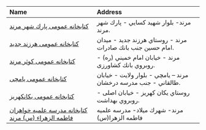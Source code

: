 | Name                                                                                                                                           | Address                                                          |
|:-----------------------------------------------------------------------------------------------------------------------------------------------|:-----------------------------------------------------------------|
| [كتابخانه عمومی پارك شهر مرند](https://lib.ir/fa/library/309/كتابخانه-عمومی-پارك-شهر-مرند/search/)                                             | مرند- بلوار شهيد كسايي - پارك شهر مرند.                          |
| [كتابخانه عمومی هرزند جديد](https://lib.ir/fa/library/312/كتابخانه-عمومی-هرزند-جديد/search/)                                                   | مرند - روستاي هرزند جديد - ميدان امام حسين جنب بانك صادرات.      |
| [كتابخانه عمومی كوثر مرند](https://lib.ir/fa/library/276/كتابخانه-عمومی-كوثر-مرند/search/)                                                     | مرند -  خيابان امام خميني (ره) - روبروي بانك كشاورزى.            |
| [كتابخانه عمومی يامچى](https://lib.ir/fa/library/323/كتابخانه-عمومی-يامچى/search/)                                                             | مرند –  يامچي - بلوار ولايت - خيابان طالقاني - جنب مدرسه درخشان. |
| [كتابخانه عمومی یكانكهریز](https://lib.ir/fa/library/311/كتابخانه-عمومی-یكانكهریز/search/)                                                     | روستاي يكان كهريز - خیابان اصلی - روبروي بهداشت.                 |
| [کتابخانه مدرسه علمیه خواهران فاطمه الزهراء (س) مرند](https://lib.ir/fa/library/669/کتابخانه-مدرسه-علمیه-خواهران-فاطمه-الزهراء-س-مرند/search/) | مرند- شهرك میلاد- مدرسه علمیه فاطمه الزهرا(س)                    |
